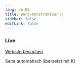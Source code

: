 ```yaml
---
lang: de-DE
title: Burg-Konstrukteur 🏰
sidebar: false
editLink: false
---
```


### Live

<sample src="https://needle.tools" />

[Website besuchen](https://needle.tools)

Seite automatisch übersetzt mit KI